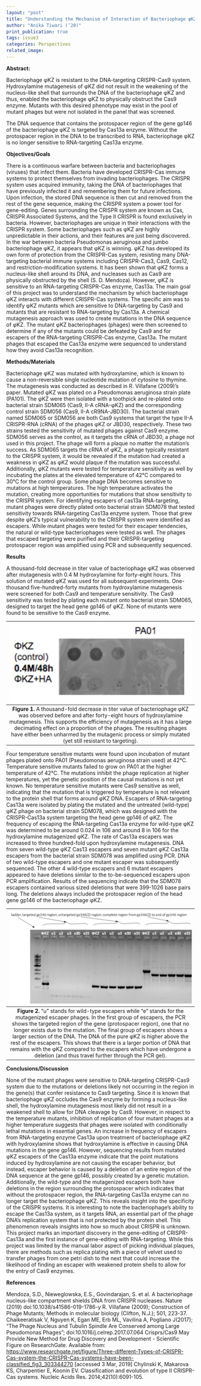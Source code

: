 ```yaml
---
layout: "post"
title: "Understanding the Mechanism of Interaction of Bacteriophage φKZ with CRISPR-Cas Immune Systems"
author: "Anika Tiwari (‘20)"
print_publication: true
tags: issue3
categories: Perspectives
related_image: 
---
```


<!--excerpt-->

**Abstract:**

Bacteriophage φKZ is resistant to the DNA-targeting CRISPR-Cas9 system. Hydroxylamine mutagenesis of φKZ did not result in the weakening of the nucleus-like shell that surrounds the DNA of the bacteriophage φKZ and thus, enabled the bacteriophage φKZ to physically obstruct the Cas9 enzyme. Mutants with this desired phenotype may exist in the pool of mutant phages but were not isolated in the panel that was screened. 

The DNA sequence that contains the protospacer region of the gene gp146 of the bacteriophage φKZ is targeted by Cas13a enzyme. Without the protospacer region in the DNA to be transcribed to RNA, bacteriophage φKZ is no longer sensitive to RNA-targeting Cas13a enzyme.


<!--excerpt-->

**Objectives/Goals**

There is a continuous warfare between bacteria and bacteriophages (viruses) that infect them. Bacteria have developed CRISPR-Cas immune systems to protect themselves from invading bacteriophages. The CRISPR system uses acquired immunity, taking the DNA of bacteriophages that have previously infected it and remembering them for future infections. Upon infection, the stored DNA sequence is then cut and removed from the rest of the gene sequence, making the CRISPR system a power tool for gene-editing. Genes surrounding the CRISPR system are known as Cas, CRISPR Associated Systems, and the Type II CRISPR is found exclusively in bacteria. However, bacteriophages are unique in their interactions with the CRISPR system. Some bacteriophages such as φKZ are highly unpredictable in their actions, and their features are just being discovered. In the war between bacteria Pseudomonas aeruginosa and jumbo bacteriophage φKZ, it appears that φKZ is winning. φKZ has developed its own form of protection from the CRISPR-Cas system, resisting many DNA-targeting bacterial immune systems including CRISPR-Cas3, Cas9, Cas12, and restriction-modification systems. It has been shown that φKZ forms a nucleus-like shell around its DNA, and nucleases such as Cas9 are physically obstructed by the shell (S. D. Mendoza). However, φKZ is sensitive to an RNA-targeting CRISPR-Cas enzyme, Cas13a. The main goal of this project was to understand the mechanism by which bacteriophage φKZ interacts with different CRISPR-Cas systems. The specific aim was to identify φKZ mutants which are sensitive to DNA-targeting by Cas9 and mutants that are resistant to RNA-targeting by Cas13a. A chemical mutagenesis approach was used to create mutations in the DNA sequence of φKZ. The mutant φKZ bacteriophages (phages) were then screened to determine if any of the mutants could be defeated by Cas9 and for escapers of the RNA-targeting CRISPR-Cas enzyme, Cas13a. The mutant phages that escaped the Cas13a enzyme were sequenced to understand how they avoid Cas13a recognition. 

**Methods/Materials**

Bacteriophage φKZ was mutated with hydroxylamine, which is known to cause a non-reversible single nucleotide mutation of cytosine to thymine. The mutagenesis was conducted as described in R. Villafane (2009)’s paper. Mutated φKZ was plated on a Pseudomonas aeruginosa strain plate (PA101). The φKZ were then isolated with a toothpick and re-plated onto bacterial strain SDM065 (Cas9, II-A cRNA-φKZ) and the corresponding control strain SDM056 (Cas9, II-A cR9NA-JBD30). The bacterial strain named SDM065 or SDM056 are both Cas9 systems that target the type II-A CRISPR-RNA (cRNA) of the phages φKZ or JBD30, respectively. These two strains tested the sensitivity of mutated phages against Cas9 enzyme. SDM056 serves as the control, as it targets the cRNA of JBD30, a phage not used in this project. The phage will form a plaque no matter the mutation’s success. As SDM065 targets the cRNA of φKZ, a phage typically resistant to the CRISPR system, it would be revealed if the mutation had created a weakness in φKZ as φKZ would plaque if the mutation was successful.
Additionally, φKZ mutants were tested for temperature sensitivity as well by incubating the plates at the elevated temperature of 42°C compared to 30°C for the control group. Some phage DNA becomes sensitive to mutations at high temperatures. The high temperature activates the mutation, creating more opportunities for mutations that show sensitivity to the CRISPR system.
For identifying escapers of cas13a RNA-targeting, mutant phages were directly plated onto bacterial strain SDM078 that tested sensitivity towards RNA-targeting Cas13a enzyme system. Those that grew despite φKZ’s typical vulnerability to the CRISPR system were identified as escapers. While mutant phages were tested for their escaper tendencies, the natural or wild-type bacteriophages were tested as well. The phages that escaped targeting were purified and their CRISPR-targeting protospacer region was amplified using PCR and subsequently sequenced. 

**Results**

A thousand-fold decrease in titer value of bacteriophage φKZ was observed after mutagenesis with 0.4 M hydroxylamine for forty-eight hours. This solution of mutated φKZ was used for all subsequent experiments. One-thousand five-hundred-forty mutants from hydroxylamine mutagenesis were screened for both Cas9 and temperature sensitivity. The Cas9 sensitivity was tested by plating each mutant onto bacterial strain SDM065, designed to target the head gene gp146 of φKZ. None of mutants were found to be sensitive to the Cas9 enzyme. 

<!--excerpt-->

| ![](/imgs/systems1.png) | 
|:--:| 
|**Figure 1.** A thousand-fold decrease in titer value of bacteriophage φKZ was observed before and after forty-eight hours of hydroxylamine mutagenesis. This supports the efficiency of mutagenesis as it has a large decimating effect on a proportion of the phages. The resulting phages have either been unharmed by the mutagenic process or simply mutated (yet still resistant to targeting).

Four temperature sensitive mutants were found upon incubation of mutant phages plated onto PA01 (Pseudomonas aeruginosa strain used) at 42°C. Temperature sensitive mutants failed to grow on PA01 at the higher temperature of 42°C. The mutations inhibit the phage replication at higher temperatures, yet the genetic position of the causal mutations is not yet known. No temperature sensitive mutants were Cas9 sensitive as well, indicating that the mutation that is triggered by temperature is not relevant to the protein shell that forms around φKZ DNA. 
Escapers of RNA-targeting Cas13a were isolated by plating the mutated and the untreated (wild-type) φKZ phage on bacterial strain SDM078, which was designed with the CRISPR-Cas13a system targeting the head gene gp146 of φKZ. The frequency of escaping the RNA-targeting Cas13a enzyme for wild-type φKZ was determined to be around 0.024 in 106 and around 8 in 106 for the hydroxylamine mutagenized φKZ. The rate of Cas13a escapers was increased to three hundred-fold upon hydroxylamine mutagenesis. 
DNA from seven wild-type φKZ Cas13 escapers and seven mutant φKZ Cas13a escapers from the bacterial strain SDM078 was amplified using PCR. DNA of two wild-type escapers and one mutant escaper was subsequently sequenced. The other 4 wild-type escapers and 6 mutant escapers appeared to have deletions similar to the to-be-sequenced escapers upon PCR amplification. Results of the sequencing indicate that the SDM078 escapers contained various sized deletions that were 399-1026 base pairs long. The deletions always included the protospacer region of the head gene gp146 of the bacteriophage φKZ. 

<!--excerpt-->

| ![](/imgs/systems2.png) | 
|:--:| 
|**Figure 2.** “u” stands for wild-type escapers while “e” stands for the mutagenized escaper phages. In the first group of escapers, the PCR shows the targeted region of the gene (protospacer region), one that no longer exists due to the mutation. The final group of escapers shows a larger section of the DNA. The DNA of the pure φKZ is higher above the rest of the escapers. This shows that there is a larger portion of DNA that remains with the φKZ compared to the escapers which have undergone a deletion (and thus travel further through the PCR gel).

**Conclusions/Discussion**

None of the mutant phages were sensitive to DNA-targeting CRISPR-Cas9 system due to the mutations or deletions likely not occurring in the region in the gene(s) that confer resistance to Cas9 targeting. Since it is known that bacteriophage φKZ occludes the Cas9 enzyme by forming a nucleus-like shell, the hydroxylamine mutagenesis most likely did not result in a weakened shell to allow for DNA cleavage by Cas9. However, in respect to the temperature mutants, inhibition of replication of four mutant phages at a higher temperature suggests that phages were isolated with conditionally lethal mutations in essential genes. 
An increase in frequency of escapers from RNA-targeting enzyme Cas13a upon treatment of bacteriophage φKZ with hydroxylamine shows that hydroxylamine is effective in causing DNA mutations in the gene gp146. However, sequencing results from mutated φKZ escapers of the Cas13a enzyme indicate that the point mutations induced by hydroxylamine are not causing the escaper behavior, but instead, escaper behavior is caused by a deletion of an entire region of the DNA sequence at the gene gp146, possibly created by a genetic mutation. Additionally, the wild-type and the mutagenized escapers both have deletions in the region surrounding the protospacer which indicates that without the protospacer region, the RNA-targeting Cas13a enzyme can no longer target the bacteriophage φKZ. This reveals insight into the specificity of the CRISPR systems.
It is interesting to note the bacteriophage’s ability to escape the Cas13a system, as it targets RNA, an essential part of the phage DNA’s replication system that is not protected by the protein shell. This phenomenon reveals insights into how so much about CRISPR is unknown. This project marks an important discovery in the gene-editing of CRISPR-Cas13a and the first instance of gene-editing with RNA-targeting.
While this project was limited by the manual labor aspect of picking individual plaques, there are methods such as replica plating with a piece of velvet used to transfer phages from one petri dish to the next that could increase the likelihood of finding an escaper with weakened protein shells to allow for the entry of Cas9 enzymes.

**References**

Mendoza, S.D., Nieweglowska, E.S., Govindarajan, S. et al. A bacteriophage nucleus-like compartment shields DNA from CRISPR nucleases. Nature (2019) doi:10.1038/s41586-019-1786-y
R. Villafane (2009); Construction of Phage Mutants; Methods in molecular biology (Clifton, N.J.); 501, 223-37. 
Chaikeeratisak V, Nguyen K, Egan ME, Erb ML, Vavilina A, Pogliano J(2017); “The Phage Nucleus and Tubulin Spindle Are Conserved among Large Pseudomonas Phages”; doi:10.1016/j.celrep.2017.07.064 
Crisprs/Cas9 May Provide New Method for Drug Discovery and Development - Scientific Figure on ResearchGate. Available from: https://www.researchgate.net/figure/Three-different-Types-of-CRISPR-Cas-system-the-CRISPR-Cas-systems-have-been-classified_fig3_303344270 [accessed 3 Mar, 2019]
Chylinski K, Makarova KS, Charpentier E, Koonin EV. Classification and evolution of type II CRISPR-Cas systems. Nucleic Acids Res. 2014;42(10):6091-105.

<!--excerpt-->

